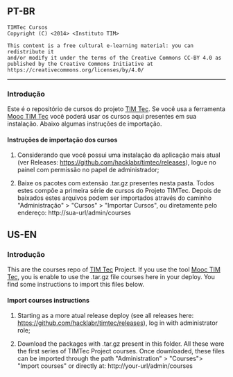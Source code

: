 ## PT-BR

    TIMTec Cursos
    Copyright (C) <2014> <Instituto TIM>

    This content is a free cultural e-learning material: you can redistribute it 
    and/or modify it under the terms of the Creative Commons CC-BY 4.0 as
    published by the Creative Commons Initiative at https://creativecommons.org/licenses/by/4.0/
    
--- 
    

### Introdução
Este é o repositório de cursos do projeto [TIM Tec](timtec.com.br). Se você usa a ferramenta [Mooc TIM Tec](https://github.com/institutotim/timtec) você poderá usar os cursos aqui presentes em sua instalação. Abaixo algumas instruções de importação. 


#### Instruções de importação dos cursos
1. Considerando que você possui uma instalação da aplicação mais atual (ver Releases: https://github.com/hacklabr/timtec/releases), logue no painel com permissão  no papel de administrador;

2. Baixe os pacotes com extensão .tar.gz presentes nesta pasta. Todos estes compõe a primeira série de cursos do Projeto TIMTec. Depois de baixados estes arquivos podem ser importados através do caminho "Administração" > "Cursos" > "Importar Cursos", ou diretamente pelo endereço: http://sua-url/admin/courses

## US-EN

### Introdução
This are the courses repo of [TIM Tec](timtec.com.br) Project. If you use the tool [Mooc TIM Tec](https://github.com/institutotim/timtec), you is enable to use the .tar.gz file courses here in your deploy. You find some instructions to import this files below. 

#### Import courses instructions
1. Starting as a more atual release deploy (see all releases here: https://github.com/hacklabr/timtec/releases), log in with administrator role;

2. Download the packages with .tar.gz present in this folder. All these were the first series of TIMTec Project courses. Once downloaded, these files can be imported through the path  "Administration" > "Courses"> "Import courses" or directly at: http://your-url/admin/courses


